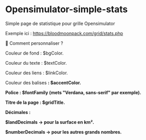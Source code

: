 # Opensimulator-simple-stats
Simple page de statistique pour grille Opensimulator 

Exemple ici : https://bloodmoonpack.com/grid/stats.php


📝 Comment personnaliser  ?

Couleur de fond : $bgColor.

Couleur du texte : $textColor.

Couleur des liens : $linkColor.

Couleur des balises <b> : $accentColor.

Police : $fontFamily (mets "Verdana, sans-serif" par exemple).

Titre de la page : $gridTitle.

Décimales :

$landDecimals → pour la surface en km².

$numberDecimals → pour les autres grands nombres.

